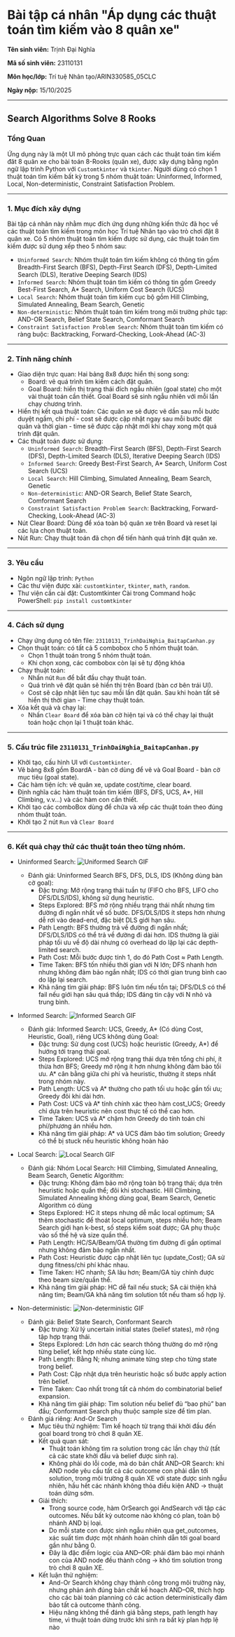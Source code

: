 # Bài tập cá nhân "Áp dụng các thuật toán tìm kiếm vào 8 quân xe"
**Tên sinh viên:** Trịnh Đại Nghĩa

**Mã số sinh viên:** 23110131

**Môn học/lớp:** Trí tuệ Nhân tạo/ARIN330585_05CLC

**Ngày nộp:** 15/10/2025

---
## Search Algorithms Solve 8 Rooks

### Tổng Quan

Ứng dụng này là một UI mô phỏng trực quan cách các thuật toán tìm kiếm đăt 8 quân xe cho bài toán 8-Rooks (quân xe), được xây dựng bằng ngôn ngữ lập trình Python với `Customtkinter` và `tkinter`.
Người dùng có chọn 1 thuật toán tìm kiếm bất kỳ trong 5 nhóm thuật toán: Uninformed, Informed, Local, Non-deterministic, Constraint Satisfaction Problem.

---

### 1. Mục đích xây dựng

Bài tập cá nhân này nhằm mục đích ứng dụng những kiến thức đã học về các thuật toán tìm kiếm trong môn học Trí tuệ Nhân tạo vào trò chơi đặt 8 quân xe.
Có 5 nhóm thuật toán tìm kiếm được sử dụng, các thuật toán tìm kiếm được sử dụng xếp theo 5 nhóm sau: 

- `Uninformed Search`: Nhóm thuật toán tìm kiếm không có thông tin gồm Breadth-First Search (BFS), Depth-First Search (DFS), Depth-Limited Search (DLS), Iterative Deeping Search (IDS)
- `Informed Search`: Nhóm thuật toán tìm kiếm có thông tin gồm Greedy Best-First Search, A* Search, Uniform Cost Search (UCS)
- `Local Search`: Nhóm thuật toán tìm kiếm cục bộ gồm Hill Climbing, Simulated Annealing, Beam Search, Genetic
- `Non-deterministic`: Nhóm thuật toán tìm kiếm trong môi trường phức tạp: AND-OR Search, Belief State Search, Comformant Search
- `Constraint Satisfaction Problem Search`: Nhóm thuật toán tìm kiếm có ràng buộc: Backtracking, Forward-Checking, Look-Ahead (AC-3)

---

### 2. Tính năng chính

- Giao diện trực quan: Hai bảng 8x8 được hiển thị song song:
  -   Board: vẽ quá trình tìm kiếm cách đặt quân.
  -   Goal Board: hiển thị trạng thái đích ngẫu nhiên (goal state) cho một vài thuật toán cần thiết. Goal Board sẽ sinh ngẫu nhiên với mỗi lần chạy chương trình.
- Hiển thị kết quả thuật toán:
  Các quân xe sẽ được vẽ dần sau mỗi bước duyệt ngầm, chi phí - cost sẽ được cập nhật ngay sau mỗi bước đặt quân và thời gian - time sẽ được cập nhật mới khi chạy xong một quá trình đặt quân.
- Các thuật toán được sử dụng:
  - `Uninformed Search`: Breadth-First Search (BFS), Depth-First Search (DFS), Depth-Limited Search (DLS), Iterative Deeping Search (IDS)
  - `Informed Search`: Greedy Best-First Search, A* Search, Uniform Cost Search (UCS)
  - `Local Search`: Hill Climbing, Simulated Annealing, Beam Search, Genetic
  - `Non-deterministic`: AND-OR Search, Belief State Search, Comformant Search
  - `Constraint Satisfaction Problem Search`: Backtracking, Forward-Checking, Look-Ahead (AC-3)
- Nút Clear Board: Dùng để xóa toàn bộ quân xe trên Board và reset lại các lựa chọn thuật toán.
- Nút Run: Chạy thuật toán đã chọn để tiến hành quá trình đặt quân xe.

---

### 3. Yêu cầu
- Ngôn ngữ lập trình: `Python`
- Các thư viện được xài: `customtkinter`, `tkinter`, `math`, `random`.
- Thư viện cần cài đặt: Customtkinter
    Cài trong Command hoặc PowerShell: `pip install customtkinter`

---

### 4. Cách sử dụng

- Chạy ứng dụng có tên file: `23110131_TrinhDaiNghia_BaitapCanhan.py`
- Chọn thuật toán: có tất cả 5 combobox cho 5 nhóm thuật toán.
  - Chọn 1 thuật toán trong 5 nhóm thuật toán.
  - Khi chọn xong, các combobox còn lại sẽ tự động khóa
- Chạy thuật toán:
  - Nhấn nút `Run` để bắt đầu chạy thuật toán.
  - Quá trình vẽ đặt quân sẽ hiển thị trên Board (bàn cơ bên trái UI).
  - Cost sẽ cập nhật liên tục sau mỗi lần đặt quân. Sau khi hoàn tất sẽ hiển thị thời gian - Time chạy thuật toán.
- Xóa kết quả và chạy lại:
  - Nhấn `Clear Board` để xóa bàn cờ hiện tại và có thể chạy lại thuật toán hoặc chọn lại 1 thuật toán khác.

---

### 5. Cấu trúc file `23110131_TrinhDaiNghia_BaitapCanhan.py`

- Khởi tạo, cấu hình UI với `Customtkinter`.
- Vẽ bảng 8x8 gồm BoardA - bàn cờ dùng để vẽ và Goal Board - bàn cờ mục tiêu (goal state).
- Các hàm tiện ích: vẽ quân xe, update cost/time, clear board.
- Định nghĩa các hàm thuật toán tìm kiếm (BFS, DFS, UCS, A*, Hill Climbing, v.v…) và các hàm con cần thiết.
- Khởi tạo các comboBox dùng để chứa và xếp các thuật toán theo đúng nhóm thuật toán.
- Khởi tạo 2 nút `Run` và `Clear Board`

---

### 6. Kết quả chạy thử các thuật toán theo từng nhóm.

- Uninformed Search:
  ![Uniformed Search GIF](assets/uninformed.gif)
  - Đánh giá: Uninformed Search BFS, DFS, DLS, IDS (Không dùng bàn cờ goal):
    - Đặc trưng: Mở rộng trạng thái tuần tự (FIFO cho BFS, LIFO cho DFS/DLS/IDS), không sử dụng heuristic.
    - Steps Explored: BFS mở rộng nhiều trạng thái nhất nhưng tìm đường đi ngắn nhất về số bước. DFS/DLS/IDS ít steps hơn nhưng dễ rơi vào dead-end, đặc biệt DLS giới hạn sâu.
    - Path Length: BFS thường trả về đường đi ngắn nhất; DFS/DLS/IDS có thể trả về đường đi dài hơn. IDS thường là giải pháp tối ưu về độ dài nhưng có overhead do lặp lại các depth-limited search.
    - Path Cost: Mỗi bước được tính 1, do đó Path Cost ≈ Path Length.
    - Time Taken: BFS tốn nhiều thời gian với N lớn; DFS nhanh hơn nhưng không đảm bảo ngắn nhất; IDS có thời gian trung bình cao do lặp lại search.
    - Khả năng tìm giải pháp: BFS luôn tìm nếu tồn tại; DFS/DLS có thể fail nếu giới hạn sâu quá thấp; IDS đáng tin cậy với N nhỏ và trung bình.
   
- Informed Search:
  ![Informed Search GIF](assets/informed.gif)
  - Đánh giá: Informed Search: UCS, Greedy, A* (Có dùng Cost, Heuristic, Goal), riêng UCS không dùng Goal:
    - Đặc trưng: Sử dụng cost (UCS) hoặc heuristic (Greedy, A*) để hướng tới trạng thái goal.
    - Steps Explored: UCS mở rộng trạng thái dựa trên tổng chi phí, ít thừa hơn BFS; Greedy mở rộng ít hơn nhưng không đảm bảo tối ưu. A* cân bằng giữa chi phí và heuristic, thường ít steps nhất trong nhóm này.
    - Path Length: UCS và A* thường cho path tối ưu hoặc gần tối ưu; Greedy đôi khi dài hơn.
    - Path Cost: UCS và A* tính chính xác theo hàm cost_UCS; Greedy chỉ dựa trên heuristic nên cost thực tế có thể cao hơn.
    - Time Taken: UCS và A* chậm hơn Greedy do tính toán chi phí/phương án nhiều hơn.
    - Khả năng tìm giải pháp: A* và UCS đảm bảo tìm solution; Greedy có thể bị stuck nếu heuristic không hoàn hảo

- Local Search:
  ![Local Search GIF](assets/local.gif)
  - Đánh giá: Nhóm Local Search: Hill Climbing, Simulated Annealing, Beam Search, Genetic Algorithm:
    - Đặc trưng: Không đảm bảo mở rộng toàn bộ trạng thái; dựa trên heuristic hoặc quần thể; đôi khi stochastic. Hill Climbing, Simulated Annealing không dùng goal, Beam Search, Genetic Algorithm có dùng
    - Steps Explored: HC ít steps nhưng dễ mắc local optimum; SA thêm stochastic để thoát local optimum, steps nhiều hơn; Beam Search giới hạn k-best, số steps kiểm soát được; GA phụ thuộc vào số thế hệ và size quần thể.
    - Path Length: HC/SA/Beam/GA thường tìm đường đi gần optimal nhưng không đảm bảo ngắn nhất.
    - Path Cost: Heuristic được cập nhật liên tục (update_Cost); GA sử dụng fitness/chi phí khác nhau.
    - Time Taken: HC nhanh; SA lâu hơn; Beam/GA tùy chỉnh được theo beam size/quần thể.
    - Khả năng tìm giải pháp: HC dễ fail nếu stuck; SA cải thiện khả năng tìm; Beam/GA khả năng tìm solution tốt nếu tham số hợp lý.

- Non-deterministic:
  ![Non-deterministic GIF](assets/non_deterministic.gif)
  - Đánh giá: Belief State Search, Conformant Search
    - Đặc trưng: Xử lý uncertain initial states (belief states), mở rộng tập hợp trạng thái.
    - Steps Explored: Lớn hơn các search thông thường do mở rộng từng belief, kết hợp nhiều state cùng lúc.
    - Path Length: Bằng N; nhưng animate từng step cho từng state trong belief.
    - Path Cost: Cập nhật dựa trên heuristic hoặc số bước apply action trên belief.
    - Time Taken: Cao nhất trong tất cả nhóm do combinatorial belief expansion.
    - Khả năng tìm giải pháp: Tìm solution nếu belief đủ “bao phủ” ban đầu; Conformant Search phụ thuộc sample size để tìm plan.
  - Đánh giá riêng: And-Or Search
    - Mục tiêu thử nghiệm: Tìm kế hoạch từ trạng thái khởi đầu đến goal board trong trò chơi 8 quân XE.
    - Kết quả quan sát:
      - Thuật toán không tìm ra solution trong các lần chạy thử (tất cả các state khởi đầu và belief được sinh ra).
      - Không phải do lỗi code, mà do bản chất AND–OR Search: khi AND node yêu cầu tất cả các outcome con phải dẫn tới solution, trong môi trường 8 quân XE với state được sinh ngẫu nhiên, hầu hết các nhánh không thỏa điều kiện AND → thuật toán dừng sớm.
    - Giải thích:
      - Trong source code, hàm OrSearch gọi AndSearch với tập các outcomes. Nếu bất kỳ outcome nào không có plan, toàn bộ nhánh AND bị loại.
      - Do mỗi state con được sinh ngẫu nhiên qua get_outcomes, xác suất tìm được một nhánh hoàn chỉnh dẫn tới goal board gần như bằng 0.
      - Đây là đặc điểm logic của AND–OR: phải đảm bảo mọi nhánh con của AND node đều thành công → khó tìm solution trong trò chơi 8 quân XE.
    - Kết luận thử nghiệm:
      - And-Or Search không chạy thành công trong môi trường này, nhưng phản ánh đúng bản chất kế hoạch AND–OR, thích hợp cho các bài toán planning có các action deterministically đảm bảo tất cả outcome thành công.
      - Hiệu năng không thể đánh giá bằng steps, path length hay time, vì thuật toán dừng trước khi sinh ra bất kỳ plan hợp lệ nào

 
